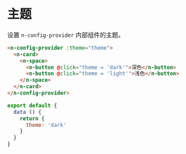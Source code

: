 # 主题
设置 `n-config-provider` 内部组件的主题。
```html
<n-config-provider :theme="theme">
  <n-card>
    <n-space>
      <n-button @click="theme = 'dark'">深色</n-button>
      <n-button @click="theme = 'light'">浅色</n-button>
    </n-space>
  </n-card>
</n-config-provider>
```
```js
export default {
  data () {
    return {
      theme: 'dark'
    }
  }
}
```
